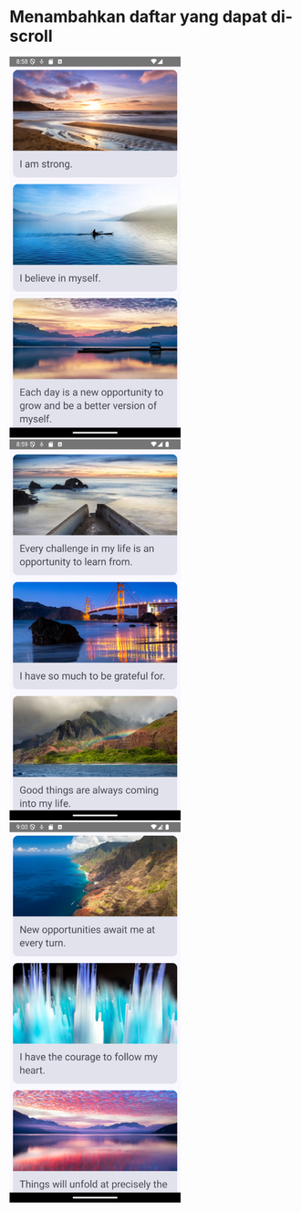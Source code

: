 # Menambahkan daftar yang dapat di-scroll
<img src="Screenshot_20241022_205953.png" width="300"/>   <img src="Screenshot_20241022_210029.png" width="300"/>  <img src="Screenshot_20241022_210058.png" width="300"/>
